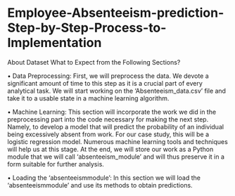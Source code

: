 # Employee-Absenteeism-prediction-Step-by-Step-Process-to-Implementation
About Dataset
What to Expect from the Following Sections?

• Data Preprocessing: First, we will preprocess the data. We devote a significant amount of time to this step as it is a crucial part of every analytical task. We will start working on the ‘Absenteeism_data.csv’ file and take it to a usable state in a machine learning algorithm.

• Machine Learning: This section will incorporate the work we did in the preprocessing part into the code necessary for making the next step. Namely, to develop a model that will predict the probability of an individual being excessively absent from work. For our case study, this will be a logistic regression model. Numerous machine learning tools and techniques will help us at this stage. At the end, we will store our work as a Python module that we will call ‘absenteeism_module’ and will thus preserve it in a form suitable for further analysis.

• Loading the ‘absenteeismmodule’: In this section we will load the ‘absenteeismmodule’ and use its methods to obtain predictions.
